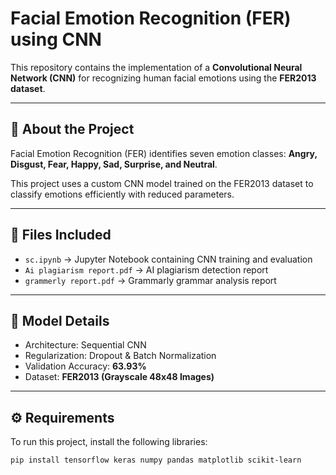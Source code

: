 # Facial Emotion Recognition (FER) using CNN

This repository contains the implementation of a **Convolutional Neural Network (CNN)** for recognizing human facial emotions using the **FER2013 dataset**.

---

## 📘 About the Project
Facial Emotion Recognition (FER) identifies seven emotion classes:
**Angry, Disgust, Fear, Happy, Sad, Surprise, and Neutral**.

This project uses a custom CNN model trained on the FER2013 dataset to classify emotions efficiently with reduced parameters.

---

## 📂 Files Included
- `sc.ipynb` → Jupyter Notebook containing CNN training and evaluation  
- `Ai plagiarism report.pdf` → AI plagiarism detection report  
- `grammerly report.pdf` → Grammarly grammar analysis report  

---

## 🧠 Model Details
- Architecture: Sequential CNN  
- Regularization: Dropout & Batch Normalization  
- Validation Accuracy: **63.93%**
- Dataset: **FER2013 (Grayscale 48x48 Images)**  

---

## ⚙️ Requirements
To run this project, install the following libraries:
```bash
pip install tensorflow keras numpy pandas matplotlib scikit-learn
